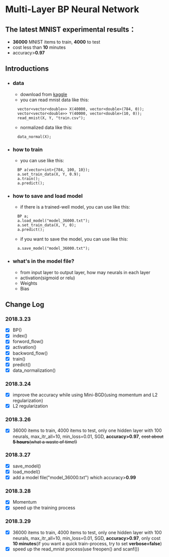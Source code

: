 # Multi-Layer BP Neural Network

## The latest MNIST experimental results：
- **36000** MNIST items to train, **4000** to test
- cost less than **10** minutes
- accuracy>**0.97**

## Introductions
- ### data
  - download from [kaggle](https://www.kaggle.com/c/3004/download/train.csv)
  - you can read mnist data like this:
  ```
    vector<vector<double>> X(40000, vector<double>(784, 0));
    vector<vector<double>> Y(40000, vector<double>(10, 0));
    read_mnist(X, Y, "train.csv");
  ```
  - normalized data like this:
  ```
    data_normal(X);
  ```
- ### how to train
  - you can use like this:
  ```
    BP a(vector<int>{784, 100, 10});
    a.set_train_data(X, Y, 0.9);
    a.train();
    a.predict();
  ```
- ### how to save and load model
  - if there is a trained-well model, you can use like this:
  ```
    BP a;
    a.load_model("model_36000.txt");
    a.set_train_data(X, Y, 0);
    a.predict();
  ```
  - if you want to save the model, you can use like this:
  ```
    a.save_model("model_36000.txt");
  ```

- ### what's in the model file?
  - from input layer to output layer, how may neurals in each layer
  - activation(sigmoid or relu)
  - Weights
  - Bias

## Change Log
### 2018.3.23
- [x] BP()
- [x] index()
- [x] forword_flow()
- [x] activation()
- [x] backword_flow()
- [x] train()
- [x] predict()
- [x] data_normalization()

### 2018.3.24
- [x] improve the accuracy while using Mini-BGD(using momentum and L2 regularization)
- [x] L2 regularization

### 2018.3.26
- [x] 36000 items to train, 4000 items to test, only one hidden layer with 100 neurals, max_itr_all=10, min_loss=0.01, SGD, **accuracy>0.97**, ~~cost about **5 hours**(what a waste of time!)~~

### 2018.3.27
- [x] save_model()
- [x] load_model()
- [x] add a model file("model_36000.txt") which accuracy>**0.99**

### 2018.3.28
- [x] Momentum
- [x] speed up the training process

### 2018.3.29
- [x] 36000 items to train, 4000 items to test, only one hidden layer with 100 neurals, max_itr_all=10, min_loss=0.01, SGD, **accuracy>0.97**, only cost **10 minutes**(if you want a quick train-process, try to set **verbose=false**)
- [x] speed up the read_mnist process(use freopen() and scanf())
